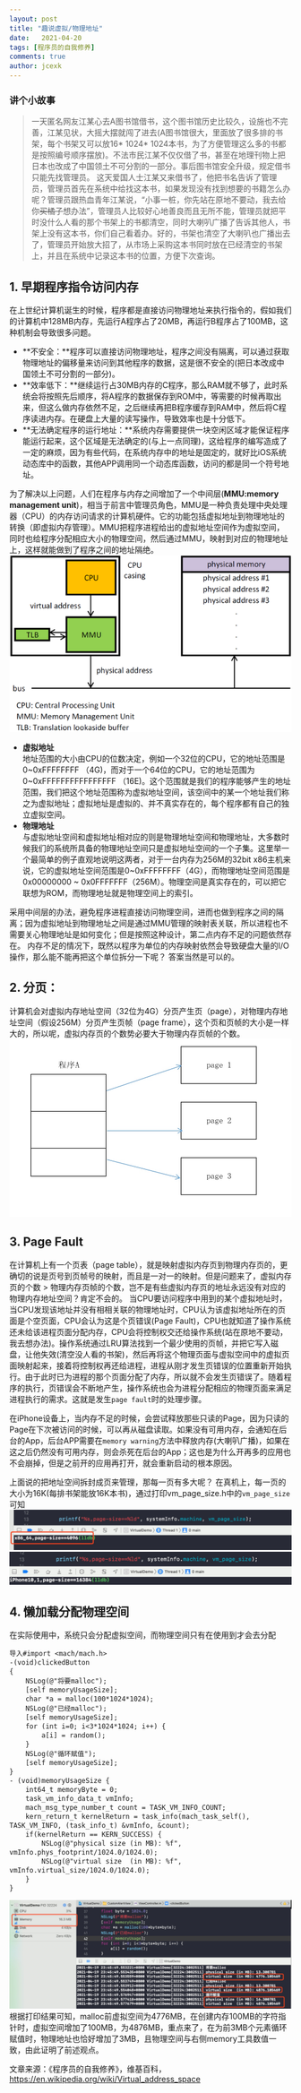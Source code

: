 ```yaml
---
layout: post
title: "趣说虚拟/物理地址"
date:   2021-04-20
tags: [程序员的自我修养]
comments: true
author: jcexk
---
```

### 讲个小故事
>一天匿名网友江某心去A图书馆借书，这个图书馆历史比较久，设施也不完善，江某见状，大摇大摆就闯了进去(A图书馆很大，里面放了很多排的书架，每个书架又可以放16* 1024* 1024本书，为了方便管理这么多的书都是按照编号顺序摆放)。不法市民江某不仅仅借了书，甚至在地理刊物上把日本也改成了中国领土不可分割的一部分。事后图书馆安全升级，规定借书只能先找管理员。
>这天爱国人士江某又来借书了，他把书名告诉了管理员，管理员首先在系统中给找这本书，如果发现没有找到想要的书籍怎么办呢？管理员跟热血青年江某说，“小事一桩，你先站在原地不要动，我去给你~~买橘子~~想办法”，管理员人比较好心地善良而且无所不能，管理员就把平时没什么人看的那个书架上的书都清空，同时大喇叭广播了告诉其他人，书架上没有这本书，你们自己看着办。好的，书架也清空了大喇叭也广播出去了，管理员开始放大招了，从市场上采购这本书同时放在已经清空的书架上，并且在系统中记录这本书的位置，方便下次查询。

## 1. 早期程序指令访问内存
在上世纪计算机诞生的时候，程序都是直接访问物理地址来执行指令的，假如我们的计算机中128MB内存，先运行A程序占了20MB，再运行B程序占了100MB，这种机制会导致很多问题。
* **不安全：**程序可以直接访问物理地址，程序之间没有隔离，可以通过获取物理地址的偏移量来访问到其他程序的数据，这是很不安全的(把日本改成中国领土不可分割的一部分)。
* **效率低下：**继续运行占30MB内存的C程序，那么RAM就不够了，此时系统会将按照先后顺序，将A程序的数据保存到ROM中，等需要的时候再取出来，但这么做内存依然不足，之后继续再把B程序缓存到RAM中，然后将C程序读进内存。在硬盘上大量的读写操作，导致效率也是十分低下。
* **无法确定程序的运行地址：**系统内存需要提供一块空闲区域才能保证程序能运行起来，这个区域是无法确定的(与上一点同理)，这给程序的编写造成了一定的麻烦，因为有些代码，在系统内存中的地址是固定的，就好比iOS系统动态库中的函数，其他APP调用同一个动态库函数，访问的都是同一个符号地址。

为了解决以上问题，人们在程序与内存之间增加了一个中间层(**MMU:memory management unit**)，相当于前言中管理员角色，MMU是一种负责处理中央处理器（CPU）的内存访问请求的计算机硬件。它的功能包括虚拟地址到物理地址的转换（即虚拟内存管理）。MMU把程序进程给出的虚拟地址空间作为虚拟空间，同时也给程序分配相应大小的物理空间，然后通过MMU，映射到对应的物理地址上，这样就能做到了程序之间的地址隔绝。
![图片来源：维基百科https://en.wikipedia.org/wiki/Memory_management_unit](https://raw.githubusercontent.com/jcexk/jcexk.github.io/master/images/pagefault/640px-MMU_principle_updated-1.png)
* **虚拟地址**   
地址范围的大小由CPU的位数决定，例如一个32位的CPU，它的地址范围是0~0xFFFFFFFF （4G)，而对于一个64位的CPU，它的地址范围为0~0xFFFFFFFFFFFFFFFF （16E)。这个范围就是我们的程序能够产生的地址范围，我们把这个地址范围称为虚拟地址空间，该空间中的某一个地址我们称之为虚拟地址；虚拟地址是虚拟的、并不真实存在的，每个程序都有自己的独立虚拟空间。
* **物理地址**   
与虚拟地址空间和虚拟地址相对应的则是物理地址空间和物理地址，大多数时候我们的系统所具备的物理地址空间只是虚拟地址空间的一个子集。这里举一个最简单的例子直观地说明这两者，对于一台内存为256M的32bit x86主机来说，它的虚拟地址空间范围是0~0xFFFFFFFF（4G），而物理地址空间范围是0x00000000 ~ 0x0FFFFFFF（256M）。物理空间是真实存在的，可以把它联想为ROM，而物理地址就是物理空间上的索引。

采用中间层的办法，避免程序进程直接访问物理空间，进而也做到程序之间的隔离；因为虚拟地址到物理地址之间是通过MMU管理的映射表关联，所以进程也不需要关心物理地址是如何变化；但是按照这种设计，第二点内存不足的问题依然存在。
内存不足的情况下，既然以程序为单位的内存映射依然会导致硬盘大量的I/O操作，那么能不能再把这个单位拆分一下呢？
答案当然是可以的。
## 2. 分页：
计算机会对虚拟内存地址空间（32位为4G）分页产生页（page），对物理内存地址空间（假设256M）分页产生页帧（page frame），这个页和页帧的大小是一样大的，所以呢，虚拟内存页的个数势必要大于物理内存页帧的个数。
![-w488](https://raw.githubusercontent.com/jcexk/jcexk.github.io/master/images/pagefault/16185076041222.jpg)

## 3. Page Fault
在计算机上有一个页表（page table），就是映射虚拟内存页到物理内存页的，更确切的说是页号到页帧号的映射，而且是一对一的映射。但是问题来了，虚拟内存页的个数 > 物理内存页帧的个数，岂不是有些虚拟内存页的地址永远没有对应的物理内存地址空间？肯定不会的。
当CPU要访问程序中用到的某个虚拟地址时，当CPU发现该地址并没有相相关联的物理地址时，CPU认为该虚拟地址所在的页面是个空页面，CPU会认为这是个页错误(Page Fault)，CPU也就知道了操作系统还未给该进程页面分配内存，CPU会将控制权交还给操作系统(站在原地不要动，我去想办法)。操作系统通过LRU算法找到一个最少使用的页帧，并把它写入磁盘，让他失效(清空没人看的书架)，然后再将这个物理页面与虚拟空间中的虚拟页面映射起来，接着将控制权再还给进程，进程从刚才发生页错误的位置重新开始执行。由于此时已为进程的那个页面分配了内存，所以就不会发生页错误了。随着程序的执行，页错误会不断地产生，操作系统也会为进程分配相应的物理页面来满足进程执行的需求。这就是发生`page fault`时的处理步骤。 

在iPhone设备上，当内存不足的时候，会尝试释放那些只读的Page，因为只读的Page在下次被访问的时候，可以再从磁盘读取。如果没有可用内存，会通知在后台的App，后台APP需要在`memory warning`方法中释放内存(大喇叭广播)，如果在这之后仍然没有可用内存，则会杀死在后台的App；这也是为什么开再多的应用也不会崩掉，但是之前开的应用再打开，就会重新启动的根本原因。

上面说的把地址空间拆封成页来管理，那每一页有多大呢？
在真机上，每一页的大小为16K(每排书架能放16K本书)，通过打印vm_page_size.h中的`vm_page_size`可知
![模拟器](https://raw.githubusercontent.com/jcexk/jcexk.github.io/master/images/pagefault/16188517575735.jpg)
![真机](https://raw.githubusercontent.com/jcexk/jcexk.github.io/master/images/pagefault/16188517241921.jpg)
## 4. 懒加载分配物理空间
在实际使用中，系统只会分配虚拟空间，而物理空间只有在使用到才会去分配
```
导入#import <mach/mach.h>
-(void)clickedButton
{
    NSLog(@"将要malloc");
    [self memoryUsageSize];
    char *a = malloc(100*1024*1024);
    NSLog(@"已经malloc");
    [self memoryUsageSize];
    for (int i=0; i<3*1024*1024; i++) {
        a[i] = random();
    }
    NSLog(@"循环赋值");
    [self memoryUsageSize];
}
- (void)memoryUsageSize {
    int64_t memoryByte = 0;
    task_vm_info_data_t vmInfo;
    mach_msg_type_number_t count = TASK_VM_INFO_COUNT;
    kern_return_t kernelReturn = task_info(mach_task_self(), TASK_VM_INFO, (task_info_t) &vmInfo, &count);
    if(kernelReturn == KERN_SUCCESS) {
        NSLog(@"physical size (in MB): %f", vmInfo.phys_footprint/1024.0/1024.0);
        NSLog(@"virtual size  (in MB): %f", vmInfo.virtual_size/1024.0/1024.0);
    }
}
```
![-w1117](https://raw.githubusercontent.com/jcexk/jcexk.github.io/master/images/pagefault/16188471898816.jpg)
根据打印结果可知，malloc前虚拟空间为4776MB，在创建内存100MB的字符指针时，虚拟空间增加了100MB，为4876MB，重点来了，在为前3MB个元素循环赋值时，物理地址也恰好增加了3MB，且物理空间与右侧memory工具数值一致，由此证明了前述观点。

文章来源：《程序员的自我修养》，维基百科，https://en.wikipedia.org/wiki/Virtual_address_space
